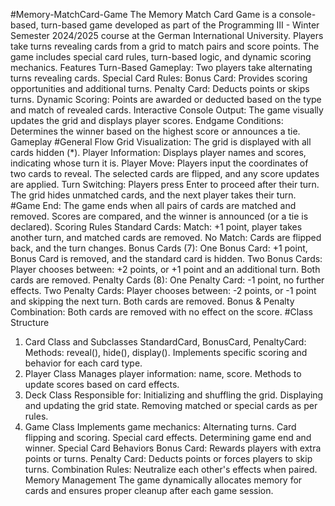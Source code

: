 #Memory-MatchCard-Game
The Memory Match Card Game is a console-based, turn-based game developed as part of the Programming III - Winter Semester 2024/2025 course at the German International University. Players take turns revealing cards from a grid to match pairs and score points. The game includes special card rules, turn-based logic, and dynamic scoring mechanics.
Features
Turn-Based Gameplay: Two players take alternating turns revealing cards.
Special Card Rules:
Bonus Card: Provides scoring opportunities and additional turns.
Penalty Card: Deducts points or skips turns.
Dynamic Scoring: Points are awarded or deducted based on the type and match of revealed cards.
Interactive Console Output: The game visually updates the grid and displays player scores.
Endgame Conditions: Determines the winner based on the highest score or announces a tie.
Gameplay
#General Flow
Grid Visualization: The grid is displayed with all cards hidden (*).
Player Information: Displays player names and scores, indicating whose turn it is.
Player Move:
Players input the coordinates of two cards to reveal.
The selected cards are flipped, and any score updates are applied.
Turn Switching:
Players press Enter to proceed after their turn.
The grid hides unmatched cards, and the next player takes their turn.
#Game End:
The game ends when all pairs of cards are matched and removed.
Scores are compared, and the winner is announced (or a tie is declared).
Scoring Rules
Standard Cards:
Match: +1 point, player takes another turn, and matched cards are removed.
No Match: Cards are flipped back, and the turn changes.
Bonus Cards (7):
One Bonus Card:
+1 point, Bonus Card is removed, and the standard card is hidden.
Two Bonus Cards:
Player chooses between:
+2 points, or
+1 point and an additional turn.
Both cards are removed.
Penalty Cards (8):
One Penalty Card:
-1 point, no further effects.
Two Penalty Cards:
Player chooses between:
-2 points, or
-1 point and skipping the next turn.
Both cards are removed.
Bonus & Penalty Combination:
Both cards are removed with no effect on the score.
#Class Structure
1. Card Class and Subclasses
StandardCard, BonusCard, PenaltyCard:
Methods: reveal(), hide(), display().
Implements specific scoring and behavior for each card type.
2. Player Class
Manages player information: name, score.
Methods to update scores based on card effects.
3. Deck Class
Responsible for:
Initializing and shuffling the grid.
Displaying and updating the grid state.
Removing matched or special cards as per rules.
4. Game Class
Implements game mechanics:
Alternating turns.
Card flipping and scoring.
Special card effects.
Determining game end and winner.
Special Card Behaviors
Bonus Card: Rewards players with extra points or turns.
Penalty Card: Deducts points or forces players to skip turns.
Combination Rules: Neutralize each other's effects when paired.
Memory Management
The game dynamically allocates memory for cards and ensures proper cleanup after each game session.

